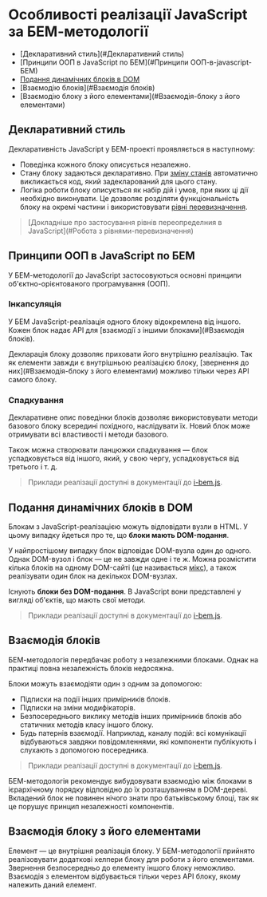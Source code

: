 # Особливості реалізації JavaScript за БЕМ-методології

* [Декларативний стиль](#Декларативний стиль)
* [Принципи ООП в JavaScript по БЕМ](#Принципи ООП-в-javascript-БЕМ)
* [Подання динамічних блоків в DOM](#Подання-динамічних-блоків-в-dom)
* [Взаємодію блоків](#Взаємодія блоків)
* [Взаємодію блоку з його елементами](#Взаємодія-блоку з його елементами)

## Декларативний стиль

Декларативність JavaScript у БЕМ-проекті проявляється в наступному:

* Поведінка кожного блоку описується незалежно.
* Стану блоку задаються декларативно. При [зміну станів](#Реакція-на-зміна-модифікаторів) автоматично викликається код, який задекларований для цього стану.
* Логіка роботи блоку описується як набір дій і умов, при яких ці дії необхідно виконувати. Це дозволяє розділяти функціональність блоку на окремі частини і використовувати [рівні перевизначення](../key-concepts/key-concepts.ru.md#Рівень-перевизначення).

> [Докладніше про застосування рівнів переопределния в JavaScript](#Робота з рівнями-перевизначення)

## Принципи ООП в JavaScript по БЕМ

У БЕМ-методології до JavaScript застосовуються основні принципи об'єктно-орієнтованого програмування (ООП).

### Інкапсуляція

У БЕМ JavaScript-реалізація одного блоку відокремлена від іншого. Кожен блок надає API для [взаємодії з іншими блоками](#Взаємодія блоків).

Декларація блоку дозволяє приховати його внутрішню реалізацію. Так як елементи завжди є внутрішньою реалізацією блоку, [звернення до них](#Взаємодія-блоку з його елементами) можливо тільки через API самого блоку.

### Спадкування

Декларативне опис поведінки блоків дозволяє використовувати методи базового блоку всередині похідного, наслідувати їх. Новий блок може отримувати всі властивості і методи базового.

Також можна створювати ланцюжки спадкування — блок успадковується від іншого, який, у свою чергу, успадковується від третього і т. д.

> Приклади реалізації доступні в документації до [i-bem.js](https://ru.bem.info/technology/i-bem/current/i-bem-js-decl/#Наследование-блока).

## Подання динамічних блоків в DOM

Блокам з JavaScript-реалізацією можуть відповідати вузли в HTML. У цьому випадку йдеться про те, що **блоки мають DOM-подання**.

У найпростішому випадку блок відповідає DOM-вузла один до одного. Однак DOM-вузол і блок — це не завжди одне і те ж. Можна розмістити кілька блоків на одному DOM-сайті (це називається [мікс](../key-concepts/key-concepts.ru.md#Мікс)), а також реалізувати один блок на декількох DOM-вузлах.

Існують **блоки без DOM-подання**. В JavaScript вони представлені у вигляді об'єктів, що мають свої методи.

> Приклади реалізації доступні в документації до [i-bem.js](https://ru.bem.info/technology/i-bem/current/i-bem-js-decl/#Синтаксис-декларации).

## Взаємодія блоків

БЕМ-методологія передбачає роботу з незалежними блоками. Однак на практиці повна незалежність блоків недосяжна.

Блоки можуть взаємодіяти один з одним за допомогою:

* Підписки на події інших примірників блоків.
* Підписки на зміни модифікаторів.
* Безпосереднього виклику методів інших примірників блоків або статичних методів класу іншого блоку.
* Будь патернів взаємодії. Наприклад, каналу подій: всі комунікації відбуваються завдяки повідомленнями, які компоненти публікують і слухають з допомогою посередника.

> Приклади реалізації доступні в документації до [i-bem.js](https://ru.bem.info/technology/i-bem/current/i-bem-js-interaction/).

БЕМ-методологія рекомендує вибудовувати взаємодію між блоками в ієрархічному порядку відповідно до їх розташуванням в DOM-дереві. Вкладений блок не повинен нічого знати про батьківському блоці, так як це порушує принцип незалежності компонентів.

## Взаємодія блоку з його елементами

Елемент — це внутрішня реалізація блоку.
У БЕМ-методології прийнято реалізовувати додаткові хелпери блоку для роботи з його елементами. Звернення безпосередньо до елементу іншого блоку неможливо. Взаємодія з елементом відбувається тільки через API блоку, якому належить даний елемент.

